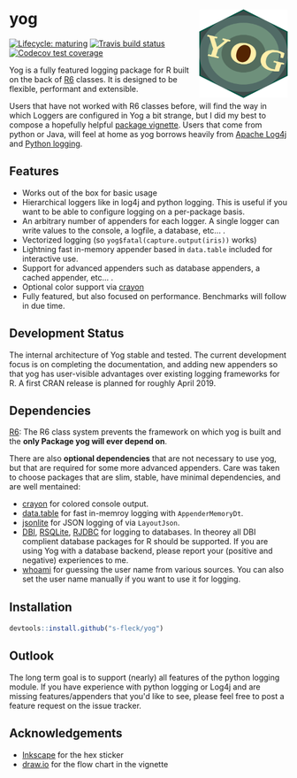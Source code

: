 # yog <img src="man/figures/yog-logo-plain.svg" align="right" width=160 height=160/>

[![Lifecycle: maturing](https://img.shields.io/badge/lifecycle-maturing-blue.svg)](https://www.tidyverse.org/lifecycle/#maturing)
[![Travis build status](https://travis-ci.org/s-fleck/yog.svg?branch=master)](https://travis-ci.org/s-fleck/yog)
[![Codecov test coverage](https://codecov.io/gh/s-fleck/yog/branch/master/graph/badge.svg)](https://codecov.io/gh/s-fleck/yog?branch=master)

Yog is a fully featured logging package for R built on the back 
of [R6](https://github.com/r-lib/R6) classes. It is designed to be flexible,
performant and extensible. 

Users that have not worked with R6 classes before, will find the way in which
Loggers are configured in Yog a bit strange, but I did my best to compose a 
hopefully helpful [package vignette](http://rpubs.com/hoelk/448497). 
Users that come from python or Java, will feel at home as yog borrows heavily 
from [Apache Log4j](https://logging.apache.org/log4j/2.x/) and
[Python logging](https://docs.python.org/3/library/logging.html). 


## Features

* Works out of the box for basic usage
* Hierarchical loggers like in log4j and python logging. This is useful if you
  want to be able to configure logging on a per-package basis.
* An arbitrary number of appenders for each logger. A single logger can write
  values to the console, a logfile, a database, etc... .
* Vectorized logging (so `yog$fatal(capture.output(iris))` works)
* Lightning fast in-memory appender based in `data.table` included for 
  interactive use.
* Support for advanced appenders such as database appenders, a cached appender,
  etc... .
* Optional color support via [crayon](https://github.com/r-lib/crayon)
* Fully featured, but also focused on performance. Benchmarks will follow in
  due time.


## Development Status

The internal architecture of Yog stable and tested. The current development 
focus is on completing the documentation, and adding new appenders so that
yog has user-visible advantages over existing logging frameworks for R.
A first CRAN release is planned for roughly April 2019.


## Dependencies

[R6](https://github.com/r-lib/R6): The R6 class system prevents the framework
on which yog is built and the **only Package yog will ever depend on**.

There are also **optional dependencies** that are not necessary to use yog, but
that are required for some more advanced appenders. Care was taken to choose 
packages that are slim, stable, have minimal dependencies, and are well 
mentained:

  * [crayon](https://github.com/r-lib/crayon) for colored console output.
  * [data.table](https://github.com/Rdatatable/) for fast in-memroy logging
    with `AppenderMemoryDt`. 
  * [jsonlite](https://github.com/jeroen/jsonlite) for JSON logging of via 
    `LayoutJson`. 
  * [DBI](https://github.com/r-dbi/DBI), 
    [RSQLite](https://github.com/r-dbi/RSQLite), 
    [RJDBC](https://github.com/s-u/RJDBC) for logging to databases. In theorey
    all DBI complient database packages for R should be supported. If you
    are using Yog with a database backend, please report your (positive and
    negative) experiences to me.
  * [whoami](https://github.com/r-lib/whoami/blob/master/DESCRIPTION) for 
    guessing the user name from various sources. You can also set the user name 
    manually if you want to use it for logging.
    

## Installation

``` r
devtools::install.github("s-fleck/yog")
```

## Outlook

The long term goal is to support (nearly) all features of the python logging
module. If you have experience with python logging or Log4j and are missing
features/appenders that you'd like to see, please feel free to post a feature 
request on the issue tracker.


## Acknowledgements

* [Inkscape](https://inkscape.org/) for the hex sticker
* [draw.io](https://draw.io/) for the flow chart in the vignette
